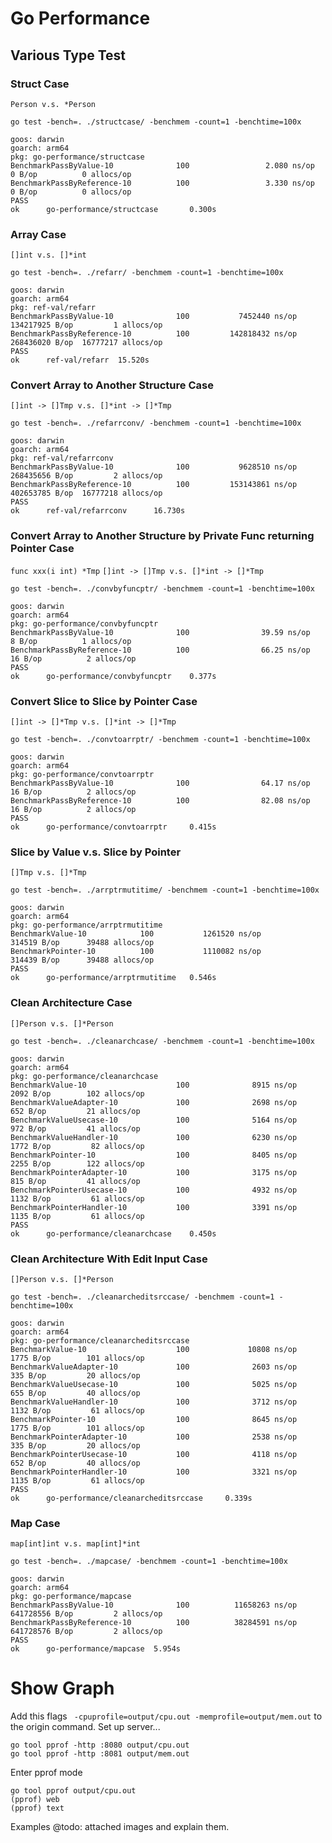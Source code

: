 # Go Performance

## Various Type Test
### Struct Case

`Person v.s. *Person`

```
go test -bench=. ./structcase/ -benchmem -count=1 -benchtime=100x
```

```
goos: darwin
goarch: arm64
pkg: go-performance/structcase
BenchmarkPassByValue-10              100                 2.080 ns/op           0 B/op          0 allocs/op
BenchmarkPassByReference-10          100                 3.330 ns/op           0 B/op          0 allocs/op
PASS
ok      go-performance/structcase       0.300s
```

### Array Case

`[]int v.s. []*int`

```
go test -bench=. ./refarr/ -benchmem -count=1 -benchtime=100x
```

```
goos: darwin
goarch: arm64
pkg: ref-val/refarr
BenchmarkPassByValue-10              100           7452440 ns/op        134217925 B/op         1 allocs/op
BenchmarkPassByReference-10          100         142818432 ns/op        268436020 B/op  16777217 allocs/op
PASS
ok      ref-val/refarr  15.520s
```

### Convert Array to Another Structure Case

`[]int -> []Tmp v.s. []*int -> []*Tmp`

```
go test -bench=. ./refarrconv/ -benchmem -count=1 -benchtime=100x
```

```
goos: darwin
goarch: arm64
pkg: ref-val/refarrconv
BenchmarkPassByValue-10              100           9628510 ns/op        268435656 B/op         2 allocs/op
BenchmarkPassByReference-10          100         153143861 ns/op        402653785 B/op  16777218 allocs/op
PASS
ok      ref-val/refarrconv      16.730s
```

### Convert Array to Another Structure by Private Func returning Pointer Case

`func xxx(i int) *Tmp`
`[]int -> []Tmp v.s. []*int -> []*Tmp`

```
go test -bench=. ./convbyfuncptr/ -benchmem -count=1 -benchtime=100x
```

```
goos: darwin
goarch: arm64
pkg: go-performance/convbyfuncptr
BenchmarkPassByValue-10              100                39.59 ns/op            8 B/op          1 allocs/op
BenchmarkPassByReference-10          100                66.25 ns/op           16 B/op          2 allocs/op
PASS
ok      go-performance/convbyfuncptr    0.377s
```

### Convert Slice to Slice by Pointer Case

`[]int -> []*Tmp v.s. []*int -> []*Tmp`

```
go test -bench=. ./convtoarrptr/ -benchmem -count=1 -benchtime=100x
```

```
goos: darwin
goarch: arm64
pkg: go-performance/convtoarrptr
BenchmarkPassByValue-10              100                64.17 ns/op           16 B/op          2 allocs/op
BenchmarkPassByReference-10          100                82.08 ns/op           16 B/op          2 allocs/op
PASS
ok      go-performance/convtoarrptr     0.415s
```

### Slice by Value v.s. Slice by Pointer

`[]Tmp v.s. []*Tmp`

```
go test -bench=. ./arrptrmutitime/ -benchmem -count=1 -benchtime=100x
```

```
goos: darwin
goarch: arm64
pkg: go-performance/arrptrmutitime
BenchmarkValue-10            100           1261520 ns/op          314519 B/op      39488 allocs/op
BenchmarkPointer-10          100           1110082 ns/op          314439 B/op      39488 allocs/op
PASS
ok      go-performance/arrptrmutitime   0.546s
```

### Clean Architecture Case

`[]Person v.s. []*Person`

```
go test -bench=. ./cleanarchcase/ -benchmem -count=1 -benchtime=100x
```

```
goos: darwin
goarch: arm64
pkg: go-performance/cleanarchcase
BenchmarkValue-10                    100              8915 ns/op            2092 B/op        102 allocs/op
BenchmarkValueAdapter-10             100              2698 ns/op             652 B/op         21 allocs/op
BenchmarkValueUsecase-10             100              5164 ns/op             972 B/op         41 allocs/op
BenchmarkValueHandler-10             100              6230 ns/op            1772 B/op         82 allocs/op
BenchmarkPointer-10                  100              8405 ns/op            2255 B/op        122 allocs/op
BenchmarkPointerAdapter-10           100              3175 ns/op             815 B/op         41 allocs/op
BenchmarkPointerUsecase-10           100              4932 ns/op            1132 B/op         61 allocs/op
BenchmarkPointerHandler-10           100              3391 ns/op            1135 B/op         61 allocs/op
PASS
ok      go-performance/cleanarchcase    0.450s
```

### Clean Architecture With Edit Input Case

`[]Person v.s. []*Person`

```
go test -bench=. ./cleanarcheditsrccase/ -benchmem -count=1 -benchtime=100x
```

```
goos: darwin
goarch: arm64
pkg: go-performance/cleanarcheditsrccase
BenchmarkValue-10                    100             10808 ns/op            1775 B/op        101 allocs/op
BenchmarkValueAdapter-10             100              2603 ns/op             335 B/op         20 allocs/op
BenchmarkValueUsecase-10             100              5025 ns/op             655 B/op         40 allocs/op
BenchmarkValueHandler-10             100              3712 ns/op            1132 B/op         61 allocs/op
BenchmarkPointer-10                  100              8645 ns/op            1775 B/op        101 allocs/op
BenchmarkPointerAdapter-10           100              2538 ns/op             335 B/op         20 allocs/op
BenchmarkPointerUsecase-10           100              4118 ns/op             652 B/op         40 allocs/op
BenchmarkPointerHandler-10           100              3321 ns/op            1135 B/op         61 allocs/op
PASS
ok      go-performance/cleanarcheditsrccase     0.339s
```

### Map Case

`map[int]int v.s. map[int]*int`

```
go test -bench=. ./mapcase/ -benchmem -count=1 -benchtime=100x
```

```
goos: darwin
goarch: arm64
pkg: go-performance/mapcase
BenchmarkPassByValue-10              100          11658263 ns/op        641728556 B/op         2 allocs/op
BenchmarkPassByReference-10          100          38284591 ns/op        641728576 B/op         2 allocs/op
PASS
ok      go-performance/mapcase  5.954s
```

# Show Graph

Add this flags ` -cpuprofile=output/cpu.out -memprofile=output/mem.out` to the origin command.
Set up server...
```
go tool pprof -http :8080 output/cpu.out
go tool pprof -http :8081 output/mem.out
```

Enter pprof mode
```
go tool pprof output/cpu.out
(pprof) web
(pprof) text
```

Examples
@todo: attached images and explain them.